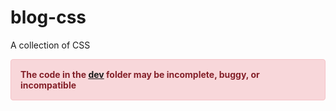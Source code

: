 # blog-css
A collection of CSS

<div style = "color: #842029;background-color: #f8d7da;border: 1px solid #f5c2c7;display: block;padding: 15px;border-radius: 4px;"><strong>The code in the <a href="/dev">dev</a> folder may be incomplete, buggy, or incompatible</strong></div>

